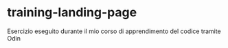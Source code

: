 # training-landing-page
Esercizio eseguito durante il mio corso di apprendimento del codice tramite Odin
